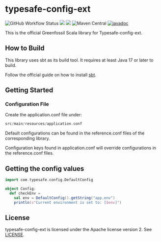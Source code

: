 # typesafe-config-ext

![GitHub Workflow Status](https://img.shields.io/github/actions/workflow/status/Greenfossil/typesafe-config-ext/run-tests.yml?branch=master)
![](https://img.shields.io/github/license/Greenfossil/typesafe-config-ext)
![](https://img.shields.io/github/v/tag/Greenfossil/typesafe-config-ext)
![Maven Central](https://img.shields.io/maven-central/v/com.greenfossil/typesafe-config-ext_3)
[![javadoc](https://javadoc.io/badge2/com.greenfossil/typesafe-config-ext_3/javadoc.svg)](https://javadoc.io/doc/com.greenfossil/typesafe-config-ext_3)

This is the official Greenfossil Scala library for Typesafe-config-ext.

## How to Build

This library uses sbt as its build tool. It requires at least Java 17 or later to build.

Follow the official guide on how to install [sbt](https://www.scala-sbt.org/download.html).

## Getting Started

### Configuration File

Create the application.conf file under:

```scala
src/main/resources/application.conf
```

Default configurations can be found in the reference.conf files of the corresponding library.

Configuration keys found in application.conf will override configurations in the reference.conf files.

## Getting the config values

```scala
import com.typesafe.config.DefaultConfig

object Config:
  def checkEnv = 
    val env = DefaultConfig().getString("app.env")
    println(s"Current environment is set to: [$env]")
```

## License

typesafe-config-ext is licensed under the Apache license version 2.
See [LICENSE](LICENSE.txt).
